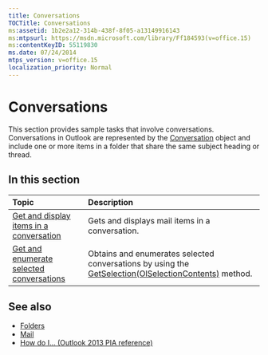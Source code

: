 ```yaml
---
title: Conversations
TOCTitle: Conversations
ms:assetid: 1b2e2a12-314b-438f-8f05-a13149916143
ms:mtpsurl: https://msdn.microsoft.com/library/Ff184593(v=office.15)
ms:contentKeyID: 55119830
ms.date: 07/24/2014
mtps_version: v=office.15
localization_priority: Normal
---
```


# Conversations

This section provides sample tasks that involve conversations. Conversations in Outlook are represented by the [Conversation](https://msdn.microsoft.com/library/ff184711\(v=office.15\)) object and include one or more items in a folder that share the same subject heading or thread.

## In this section

|Topic|Description|
|:----|:----------|
|[Get and display items in a conversation](how-to-get-and-display-items-in-a-conversation.md)  |Gets and displays mail items in a conversation.|
|[Get and enumerate selected conversations](how-to-get-and-enumerate-selected-conversations.md)  |Obtains and enumerates selected conversations by using the [GetSelection(OlSelectionContents)](https://msdn.microsoft.com/library/ff185002\(v=office.15\)) method.|

## See also

- [Folders](folders.md)
- [Mail](mail.md)
- [How do I... (Outlook 2013 PIA reference)](how-do-i-outlook-2013-pia-reference.md)

